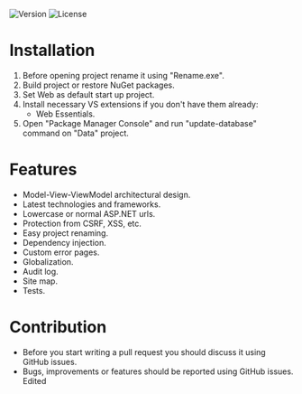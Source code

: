 ![Version](https://img.shields.io/github/release/NonFactors/MVC.Template.svg?style=plastic)
![License](https://img.shields.io/badge/license-MIT-green.svg?style=plastic)

# Installation
1. Before opening project rename it using "Rename.exe".
2. Build project or restore NuGet packages.
3. Set Web as default start up project.
4. Install necessary VS extensions if you don't have them already:
    - Web Essentials.
5. Open "Package Manager Console" and run "update-database" command on "Data" project.

# Features
- Model-View-ViewModel architectural design.
- Latest technologies and frameworks.
- Lowercase or normal ASP.NET urls.
- Protection from CSRF, XSS, etc.
- Easy project renaming.
- Dependency injection.
- Custom error pages.
- Globalization.
- Audit log.
- Site map.
- Tests.

# Contribution
- Before you start writing a pull request you should discuss it using GitHub issues.
- Bugs, improvements or features should be reported using GitHub issues. Edited
